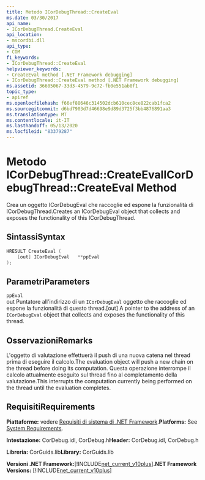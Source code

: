 ```yaml
---
title: Metodo ICorDebugThread::CreateEval
ms.date: 03/30/2017
api_name:
- ICorDebugThread.CreateEval
api_location:
- mscordbi.dll
api_type:
- COM
f1_keywords:
- ICorDebugThread::CreateEval
helpviewer_keywords:
- CreateEval method [.NET Framework debugging]
- ICorDebugThread::CreateEval method [.NET Framework debugging]
ms.assetid: 36605067-33d3-4579-9c72-fb0e551ab0f1
topic_type:
- apiref
ms.openlocfilehash: f66ef88646c314502dcb610cec8ce822cab1fca2
ms.sourcegitcommit: d6bd7903d7d46698e9d89d3725f3bb4876891aa3
ms.translationtype: MT
ms.contentlocale: it-IT
ms.lasthandoff: 05/13/2020
ms.locfileid: "83379287"
---
```

# <a name="icordebugthreadcreateeval-method"></a><span data-ttu-id="d4b1d-102">Metodo ICorDebugThread::CreateEval</span><span class="sxs-lookup"><span data-stu-id="d4b1d-102">ICorDebugThread::CreateEval Method</span></span>
<span data-ttu-id="d4b1d-103">Crea un oggetto ICorDebugEval che raccoglie ed espone la funzionalità di ICorDebugThread.</span><span class="sxs-lookup"><span data-stu-id="d4b1d-103">Creates an ICorDebugEval object that collects and exposes the functionality of this ICorDebugThread.</span></span>  
  
## <a name="syntax"></a><span data-ttu-id="d4b1d-104">Sintassi</span><span class="sxs-lookup"><span data-stu-id="d4b1d-104">Syntax</span></span>  
  
```cpp  
HRESULT CreateEval (  
    [out] ICorDebugEval   **ppEval  
);  
```  
  
## <a name="parameters"></a><span data-ttu-id="d4b1d-105">Parametri</span><span class="sxs-lookup"><span data-stu-id="d4b1d-105">Parameters</span></span>  
 `ppEval`  
 <span data-ttu-id="d4b1d-106">out Puntatore all'indirizzo di un `ICorDebugEval` oggetto che raccoglie ed espone la funzionalità di questo thread.</span><span class="sxs-lookup"><span data-stu-id="d4b1d-106">[out] A pointer to the address of an `ICorDebugEval` object that collects and exposes the functionality of this thread.</span></span>  
  
## <a name="remarks"></a><span data-ttu-id="d4b1d-107">Osservazioni</span><span class="sxs-lookup"><span data-stu-id="d4b1d-107">Remarks</span></span>  
 <span data-ttu-id="d4b1d-108">L'oggetto di valutazione effettuerà il push di una nuova catena nel thread prima di eseguire il calcolo.</span><span class="sxs-lookup"><span data-stu-id="d4b1d-108">The evaluation object will push a new chain on the thread before doing its computation.</span></span> <span data-ttu-id="d4b1d-109">Questa operazione interrompe il calcolo attualmente eseguito sul thread fino al completamento della valutazione.</span><span class="sxs-lookup"><span data-stu-id="d4b1d-109">This interrupts the computation currently being performed on the thread until the evaluation completes.</span></span>  
  
## <a name="requirements"></a><span data-ttu-id="d4b1d-110">Requisiti</span><span class="sxs-lookup"><span data-stu-id="d4b1d-110">Requirements</span></span>  
 <span data-ttu-id="d4b1d-111">**Piattaforme:** vedere [Requisiti di sistema di .NET Framework](../../get-started/system-requirements.md).</span><span class="sxs-lookup"><span data-stu-id="d4b1d-111">**Platforms:** See [System Requirements](../../get-started/system-requirements.md).</span></span>  
  
 <span data-ttu-id="d4b1d-112">**Intestazione:** CorDebug.idl, CorDebug.h</span><span class="sxs-lookup"><span data-stu-id="d4b1d-112">**Header:** CorDebug.idl, CorDebug.h</span></span>  
  
 <span data-ttu-id="d4b1d-113">**Libreria:** CorGuids.lib</span><span class="sxs-lookup"><span data-stu-id="d4b1d-113">**Library:** CorGuids.lib</span></span>  
  
 <span data-ttu-id="d4b1d-114">**Versioni .NET Framework:**[!INCLUDE[net_current_v10plus](../../../../includes/net-current-v10plus-md.md)]</span><span class="sxs-lookup"><span data-stu-id="d4b1d-114">**.NET Framework Versions:** [!INCLUDE[net_current_v10plus](../../../../includes/net-current-v10plus-md.md)]</span></span>
